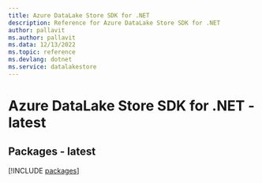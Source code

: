 ```yaml
---
title: Azure DataLake Store SDK for .NET
description: Reference for Azure DataLake Store SDK for .NET
author: pallavit
ms.author: pallavit
ms.data: 12/13/2022
ms.topic: reference
ms.devlang: dotnet
ms.service: datalakestore
---
```

# Azure DataLake Store SDK for .NET - latest
## Packages - latest
[!INCLUDE [packages](datalake-store-index.md)]